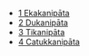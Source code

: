 
* [1 Ekakanipāta](/tipitaka/18It/1.md)
* [2 Dukanipāta](/tipitaka/18It/2.md)
* [3 Tikanipāta](/tipitaka/18It/3.md)
* [4 Catukkanipāta](/tipitaka/18It/4.md)

